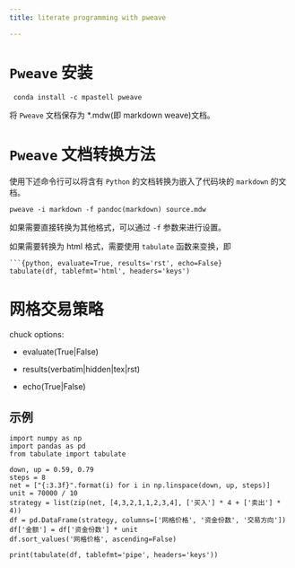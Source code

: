 ```yaml
---
title: literate programming with pweave

---
```


# `Pweave` 安装

	 conda install -c mpastell pweave

将 `Pweave` 文档保存为 *.mdw(即 markdown weave)文档。

# `Pweave` 文档转换方法

使用下述命令行可以将含有 `Python` 的文档转换为嵌入了代码块的 `markdown` 的文档。

	pweave -i markdown -f pandoc(markdown) source.mdw 

如果需要直接转换为其他格式，可以通过 `-f` 参数来进行设置。

如果需要转换为 html 格式，需要使用 `tabulate` 函数来变换，即

	```{python, evaluate=True, results='rst', echo=False}
	tabulate(df, tablefmt='html', headers='keys')
	
# 网格交易策略

chuck options:

* evaluate(True|False)

* results(verbatim|hidden|tex|rst)

* echo(True|False)

## 示例

```{python, evaluate = True, results = 'rst'}
import numpy as np
import pandas as pd
from tabulate import tabulate

down, up = 0.59, 0.79
steps = 8
net = ["{:3.3f}".format(i) for i in np.linspace(down, up, steps)]
unit = 70000 / 10
strategy = list(zip(net, [4,3,2,1,1,2,3,4], ['买入'] * 4 + ['卖出'] * 4))
df = pd.DataFrame(strategy, columns=['网格价格', '资金份数', '交易方向'])
df['金额'] = df['资金份数'] * unit
df.sort_values('网格价格', ascending=False)

print(tabulate(df, tablefmt='pipe', headers='keys'))
```

